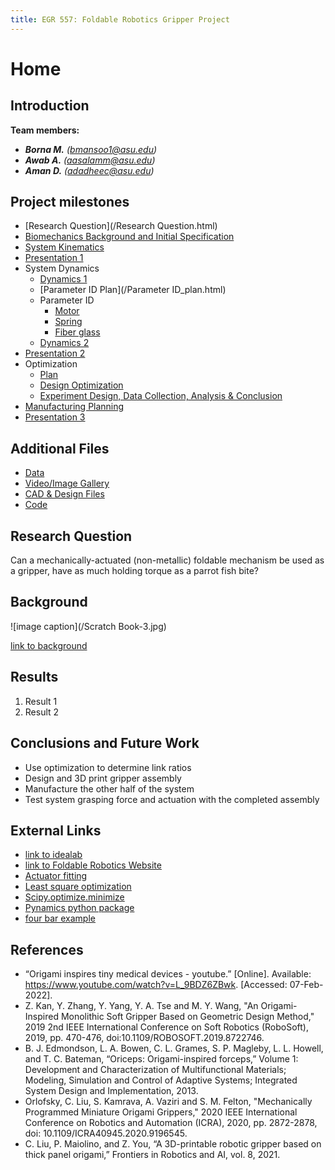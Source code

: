```yaml
---
title: EGR 557: Foldable Robotics Gripper Project
---
```


# Home

## Introduction

**Team members:**
* **_Borna M._** _(bmansoo1@asu.edu)_
* **_Awab A._** _(aasalamm@asu.edu)_
* **_Aman D._** _(adadheec@asu.edu)_

## Project milestones
* [Research Question](/Research Question.html)
* [Biomechanics Background and Initial Specification](/Biomechanics.html)
* [System Kinematics](/UpdatedSystemKinematics.html)
* [Presentation 1](/Presentation_1.mp4)
* System Dynamics
    * [Dynamics 1](/Dynamics1.html)
    * [Parameter ID Plan](/Parameter ID_plan.html)
    * Parameter ID
         * [Motor](/motor_id.html) 
         * [Spring](/spring_id.html)
         * [Fiber glass](/fiberglass_id.html)
    * [Dynamics 2](/DynamicsII_2.html)
* [Presentation 2](/recording.mp4)
* Optimization
    * [Plan](/optimization_plan.html)
    * [Design Optimization](/optimization.html)
    * [Experiment Design, Data Collection, Analysis & Conclusion](/optimization_report.html)
* [Manufacturing Planning](/Design&ManufacturingWorkflow.html)
* [Presentation 3](/Finalpresentation.mp4)

## Additional Files
* [Data](/data.zip)
* [Video/Image Gallery](/Gallery/Gallery.md)
* [CAD & Design Files](/cadanddesignfiles.zip)
* [Code](/finalcode.html)

## Research Question

Can a mechanically-actuated (non-metallic) foldable mechanism be used as a gripper, have as much holding torque as a parrot fish bite?

## Background

![image caption](/Scratch Book-3.jpg)

[link to background](/background.md)

## Results

1. Result 1
2. Result 2

## Conclusions and Future Work

* Use optimization to determine link ratios
* Design and 3D print gripper assembly
* Manufacture the other half of the system
* Test system grasping force and actuation with the completed assembly

## External Links

* [link to idealab](https://idealab.asu.edu)
* [link to Foldable Robotics Website](https://foldable-robotics.github.io/)
* [Actuator fitting](https://foldable-robotics.github.io/modules/validation/actuator-fitting/)
* [Least square optimization](https://foldable-robotics.github.io/modules/optimization/generated/01-least-squares-optimization/)
* [Scipy.optimize.minimize](https://docs.scipy.org/doc/scipy/reference/generated/scipy.optimize.minimize.html)
* [Pynamics python package](https://pypi.org/project/pynamics/)
* [four bar example](https://github.com/idealabasu/code_pynamics/blob/master/python/pynamics_examples/four_bar2.py)


## References

* “Origami inspires tiny medical devices - youtube.” [Online]. Available: https://www.youtube.com/watch?v=L_9BDZ6ZBwk. [Accessed: 07-Feb-2022].
* Z. Kan, Y. Zhang, Y. Yang, Y. A. Tse and M. Y. Wang, "An Origami-Inspired Monolithic Soft Gripper Based on Geometric Design Method," 2019 2nd IEEE International Conference on Soft Robotics (RoboSoft), 2019, pp. 470-476, doi:10.1109/ROBOSOFT.2019.8722746.
* B. J. Edmondson, L. A. Bowen, C. L. Grames, S. P. Magleby, L. L. Howell, and T. C. Bateman, “Oriceps: Origami-inspired forceps,” Volume 1: Development and Characterization of Multifunctional Materials; Modeling, Simulation and Control of Adaptive Systems; Integrated System Design and Implementation, 2013.
* Orlofsky, C. Liu, S. Kamrava, A. Vaziri and S. M. Felton, "Mechanically Programmed Miniature Origami Grippers," 2020 IEEE International Conference on Robotics and Automation (ICRA), 2020, pp. 2872-2878, doi: 10.1109/ICRA40945.2020.9196545.
* C. Liu, P. Maiolino, and Z. You, “A 3D-printable robotic gripper based on thick panel origami,” Frontiers in Robotics and AI, vol. 8, 2021.

